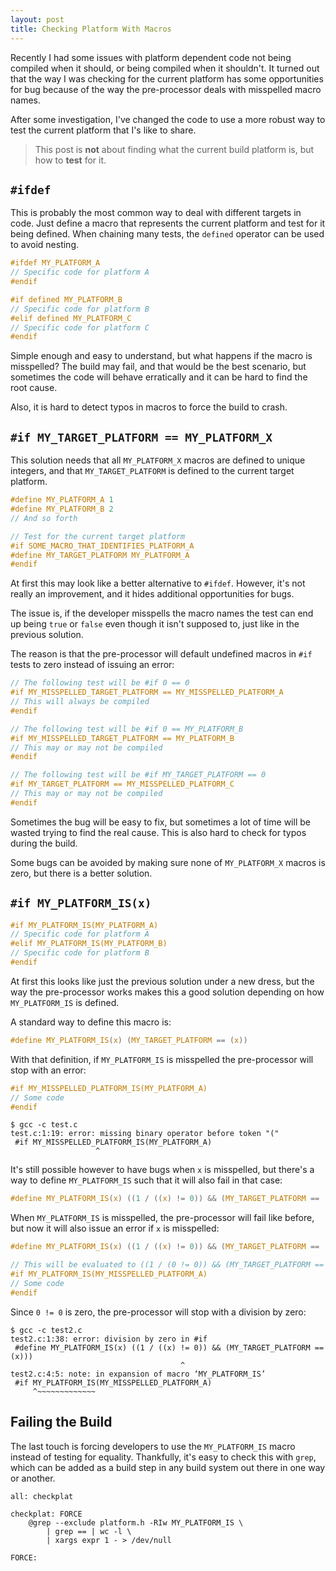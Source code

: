 ```yaml
---
layout: post
title: Checking Platform With Macros
---
```


Recently I had some issues with platform dependent code not being compiled when it should, or being compiled when it shouldn't. It turned out that the way I was checking for the current platform has some opportunities for bug because of the way the pre-processor deals with misspelled macro names.

After some investigation, I've changed the code to use a more robust way to test the current platform that I's like to share.

> This post is **not** about finding what the current build platform is, but how to **test** for it.

## `#ifdef`

This is probably the most common way to deal with different targets in code. Just define a macro that represents the current platform and test for it being defined. When chaining many tests, the `defined` operator can be used to avoid nesting.

```c
#ifdef MY_PLATFORM_A
// Specific code for platform A
#endif

#if defined MY_PLATFORM_B
// Specific code for platform B
#elif defined MY_PLATFORM_C
// Specific code for platform C
#endif
```

Simple enough and easy to understand, but what happens if the macro is misspelled? The build may fail, and that would be the best scenario, but sometimes the code will behave erratically and it can be hard to find the root cause.

Also, it is hard to detect typos in macros to force the build to crash.

## `#if MY_TARGET_PLATFORM == MY_PLATFORM_X`

This solution needs that all `MY_PLATFORM_X` macros are defined to unique integers, and that `MY_TARGET_PLATFORM` is defined to the current target platform.

```c
#define MY_PLATFORM_A 1
#define MY_PLATFORM_B 2
// And so forth

// Test for the current target platform
#if SOME_MACRO_THAT_IDENTIFIES_PLATFORM_A
#define MY_TARGET_PLATFORM MY_PLATFORM_A
#endif
```

At first this may look like a better alternative to `#ifdef`. However, it's not really an improvement, and it hides additional opportunities for bugs.

The issue is, if the developer misspells the macro names the test can end up being `true` or `false` even though it isn't supposed to, just like in the previous solution.

The reason is that the pre-processor will default undefined macros in `#if` tests to zero instead of issuing an error:

```c
// The following test will be #if 0 == 0
#if MY_MISSPELLED_TARGET_PLATFORM == MY_MISSPELLED_PLATFORM_A
// This will always be compiled
#endif

// The following test will be #if 0 == MY_PLATFORM_B
#if MY_MISSPELLED_TARGET_PLATFORM == MY_PLATFORM_B
// This may or may not be compiled
#endif

// The following test will be #if MY_TARGET_PLATFORM == 0
#if MY_TARGET_PLATFORM == MY_MISSPELLED_PLATFORM_C
// This may or may not be compiled
#endif
```

Sometimes the bug will be easy to fix, but sometimes a lot of time will be wasted trying to find the real cause. This is also hard to check for typos during the build.

Some bugs can be avoided by making sure none of `MY_PLATFORM_X` macros is zero, but there is a better solution.

## `#if MY_PLATFORM_IS(x)`

```c
#if MY_PLATFORM_IS(MY_PLATFORM_A)
// Specific code for platform A
#elif MY_PLATFORM_IS(MY_PLATFORM_B)
// Specific code for platform B
#endif
```

At first this looks like just the previous solution under a new dress, but the way the pre-processor works makes this a good solution depending on how `MY_PLATFORM_IS` is defined.

A standard way to define this macro is:

```c
#define MY_PLATFORM_IS(x) (MY_TARGET_PLATFORM == (x))
```

With that definition, if `MY_PLATFORM_IS` is misspelled the pre-processor will stop with an error:

```c
#if MY_MISSPELLED_PLATFORM_IS(MY_PLATFORM_A)
// Some code
#endif
```

```
$ gcc -c test.c
test.c:1:19: error: missing binary operator before token "("
 #if MY_MISSPELLED_PLATFORM_IS(MY_PLATFORM_A)
                   ^
```

It's still possible however to have bugs when `x` is misspelled, but there's a way to define `MY_PLATFORM_IS` such that it will also fail in that case:

```c
#define MY_PLATFORM_IS(x) ((1 / ((x) != 0)) && (MY_TARGET_PLATFORM == (x)))
```

When `MY_PLATFORM_IS` is misspelled, the pre-processor will fail like before, but now it will also issue an error if `x` is misspelled:

```c
#define MY_PLATFORM_IS(x) ((1 / ((x) != 0)) && (MY_TARGET_PLATFORM == (x)))

// This will be evaluated to ((1 / (0 != 0)) && (MY_TARGET_PLATFORM == 0)
#if MY_PLATFORM_IS(MY_MISSPELLED_PLATFORM_A)
// Some code
#endif
```

Since `0 != 0` is zero, the pre-processor will stop with a division by zero:

```
$ gcc -c test2.c
test2.c:1:38: error: division by zero in #if
 #define MY_PLATFORM_IS(x) ((1 / ((x) != 0)) && (MY_TARGET_PLATFORM == (x)))
                                      ^
test2.c:4:5: note: in expansion of macro ‘MY_PLATFORM_IS’
 #if MY_PLATFORM_IS(MY_MISSPELLED_PLATFORM_A)
     ^~~~~~~~~~~~~~
```

## Failing the Build

The last touch is forcing developers to use the `MY_PLATFORM_IS` macro instead of testing for equality. Thankfully, it's easy to check this with `grep`, which can be added as a build step in any build system out there in one way or another.

```
all: checkplat

checkplat: FORCE
	@grep --exclude platform.h -RIw MY_PLATFORM_IS \
		| grep == | wc -l \
		| xargs expr 1 - > /dev/null

FORCE:
```
